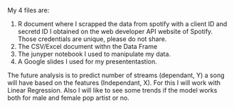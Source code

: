 My 4 files are:
1. R document where I scrapped the data from spotify with a client ID and secretd ID I obtained on the web developer API website of Spotify. Those credentials are unique, please do not share.
2. The CSV/Excel document withn the Data Frame
3. The junyper notebook I used to manipulate my data.
4. A Google slides I used for my presententastion.

The future analysis is to predict number of streams (dependant, Y) a song will have based on the features (Independant, X). For this I will work with Linear Regression. Also I will like to see some trends 
if the model works both for male and female pop artist or no.
